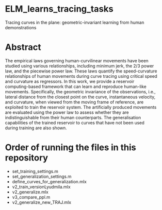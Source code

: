 # ELM_learns_tracing_tasks
Tracing curves in the plane: geometric-invariant learning from human demonstrations 

# Abstract
The empirical laws governing human-curvilinear movements have been studied using various relationships, including minimum jerk, the 2/3 power law, and the piecewise power law. These laws quantify the speed-curvature relationships of human movements during curve tracing using critical speed and curvature as regressors. In this work, we provide a reservoir computing-based framework that can learn and reproduce human-like movements. Specifically, the geometric invariance of the observations, i.e., lateral distance from the closest point on the curve, instantaneous velocity, and curvature, when viewed from the moving frame of reference, are exploited to train the reservoir system. The artificially produced movements are evaluated using the power law to assess whether they are indistinguishable from their human counterparts. The generalisation capabilities of the trained reservoir to curves that have not been used during training are also shown.

# Order of running the files in this repository

- set_training_settings.m
- set_generalization_settings.m
- define_curves_for_generalization.mlx
- v2_train_versionLyudmila.mlx
- v2_generalize.mlx
- v3_compare_ppl.m
- v2_generalize_new_TRAJ.mlx
